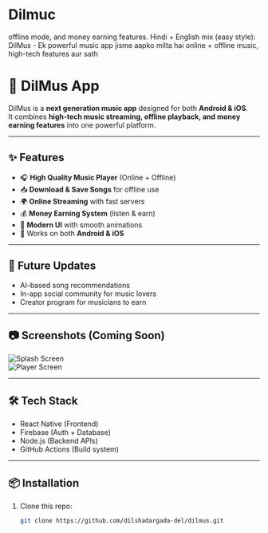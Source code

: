 # Dilmuc
offline mode, and money earning features.  Hindi + English mix (easy style): DilMus - Ek powerful music app jisme aapko milta hai online + offline music, high-tech features aur sath 
# 🎵 DilMus App

DilMus is a **next generation music app** designed for both **Android & iOS**.  
It combines **high-tech music streaming, offline playback, and money earning features** into one powerful platform.

---

## ✨ Features
- 🎧 **High Quality Music Player** (Online + Offline)
- 📥 **Download & Save Songs** for offline use
- 🌍 **Online Streaming** with fast servers
- 💰 **Money Earning System** (listen & earn)
- 🎨 **Modern UI** with smooth animations
- 📱 Works on both **Android & iOS**

---

## 🚀 Future Updates
- AI-based song recommendations  
- In-app social community for music lovers  
- Creator program for musicians to earn  

---

## 📷 Screenshots (Coming Soon)
![Splash Screen](assets/splash.png)  
![Player Screen](assets/player.png)  

---

## 🛠️ Tech Stack
- React Native (Frontend)
- Firebase (Auth + Database)
- Node.js (Backend APIs)
- GitHub Actions (Build system)

---

## 📦 Installation
1. Clone this repo:
   ```bash
   git clone https://github.com/dilshadargada-del/dilmus.git
